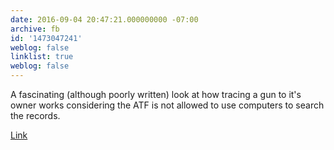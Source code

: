 ```yaml
---
date: 2016-09-04 20:47:21.000000000 -07:00
archive: fb
id: '1473047241'
weblog: false
linklist: true
weblog: false
---
```


A fascinating (although poorly written) look at how tracing a gun to it's owner works considering the ATF is not allowed to use computers to search the records.

[Link](http://www.gq.com/story/inside-federal-bureau-of-way-too-many-guns)
